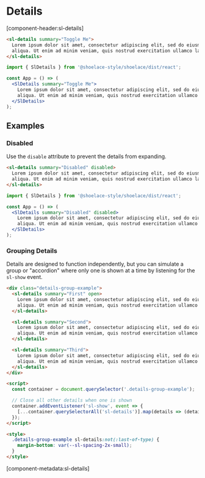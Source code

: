 <!-- cspell:dictionaries lorem-ipsum -->

# Details

[component-header:sl-details]

```html preview
<sl-details summary="Toggle Me">
  Lorem ipsum dolor sit amet, consectetur adipiscing elit, sed do eiusmod tempor incididunt ut labore et dolore magna
  aliqua. Ut enim ad minim veniam, quis nostrud exercitation ullamco laboris nisi ut aliquip ex ea commodo consequat.
</sl-details>
```

```jsx react
import { SlDetails } from '@shoelace-style/shoelace/dist/react';

const App = () => (
  <SlDetails summary="Toggle Me">
    Lorem ipsum dolor sit amet, consectetur adipiscing elit, sed do eiusmod tempor incididunt ut labore et dolore magna
    aliqua. Ut enim ad minim veniam, quis nostrud exercitation ullamco laboris nisi ut aliquip ex ea commodo consequat.
  </SlDetails>
);
```

## Examples

### Disabled

Use the `disable` attribute to prevent the details from expanding.

```html preview
<sl-details summary="Disabled" disabled>
  Lorem ipsum dolor sit amet, consectetur adipiscing elit, sed do eiusmod tempor incididunt ut labore et dolore magna
  aliqua. Ut enim ad minim veniam, quis nostrud exercitation ullamco laboris nisi ut aliquip ex ea commodo consequat.
</sl-details>
```

```jsx react
import { SlDetails } from '@shoelace-style/shoelace/dist/react';

const App = () => (
  <SlDetails summary="Disabled" disabled>
    Lorem ipsum dolor sit amet, consectetur adipiscing elit, sed do eiusmod tempor incididunt ut labore et dolore magna
    aliqua. Ut enim ad minim veniam, quis nostrud exercitation ullamco laboris nisi ut aliquip ex ea commodo consequat.
  </SlDetails>
);
```

### Grouping Details

Details are designed to function independently, but you can simulate a group or "accordion" where only one is shown at a time by listening for the `sl-show` event.

```html preview
<div class="details-group-example">
  <sl-details summary="First" open>
    Lorem ipsum dolor sit amet, consectetur adipiscing elit, sed do eiusmod tempor incididunt ut labore et dolore magna
    aliqua. Ut enim ad minim veniam, quis nostrud exercitation ullamco laboris nisi ut aliquip ex ea commodo consequat.
  </sl-details>

  <sl-details summary="Second">
    Lorem ipsum dolor sit amet, consectetur adipiscing elit, sed do eiusmod tempor incididunt ut labore et dolore magna
    aliqua. Ut enim ad minim veniam, quis nostrud exercitation ullamco laboris nisi ut aliquip ex ea commodo consequat.
  </sl-details>

  <sl-details summary="Third">
    Lorem ipsum dolor sit amet, consectetur adipiscing elit, sed do eiusmod tempor incididunt ut labore et dolore magna
    aliqua. Ut enim ad minim veniam, quis nostrud exercitation ullamco laboris nisi ut aliquip ex ea commodo consequat.
  </sl-details>
</div>

<script>
  const container = document.querySelector('.details-group-example');

  // Close all other details when one is shown
  container.addEventListener('sl-show', event => {
    [...container.querySelectorAll('sl-details')].map(details => (details.open = event.target === details));
  });
</script>

<style>
  .details-group-example sl-details:not(:last-of-type) {
    margin-bottom: var(--sl-spacing-2x-small);
  }
</style>
```

[component-metadata:sl-details]
